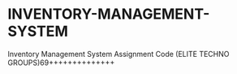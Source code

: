 # INVENTORY-MANAGEMENT-SYSTEM
Inventory Management System Assignment Code (ELITE TECHNO GROUPS)69++++++++++++++
